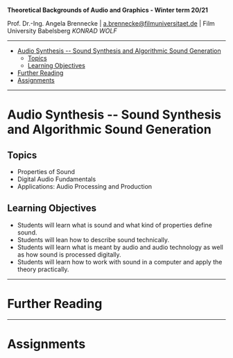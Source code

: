 <!-- ---  
title: Theoretical Backgrounds of Audio and Graphics
author: Angela Brennecke
affiliation: Film University Babelsberg KONRAD WOLF
date: Winter term 20/21
---   -->
**Theoretical Backgrounds of Audio and Graphics - Winter term 20/21**

Prof. Dr.-Ing. Angela Brennecke | a.brennecke@filmuniversitaet.de | Film University Babelsberg *KONRAD WOLF*

---

- [Audio Synthesis -- Sound Synthesis and Algorithmic Sound Generation](#audio-synthesis----sound-synthesis-and-algorithmic-sound-generation)
  - [Topics](#topics)
  - [Learning Objectives](#learning-objectives)
- [Further Reading](#further-reading)
- [Assignments](#assignments)

---


# Audio Synthesis -- Sound Synthesis and Algorithmic Sound Generation


## Topics

- Properties of Sound
- Digital Audio Fundamentals 
- Applications: Audio Processing and Production


## Learning Objectives

- Students will learn what is sound and what kind of properties define sound.
- Students will lean how to describe sound technically.
- Students will learn what is meant by audio and audio technology as well as how sound is processed digitally.
- Students will learn how to work with sound in a computer and apply the theory practically. 

---

# Further Reading



--- 

# Assignments


